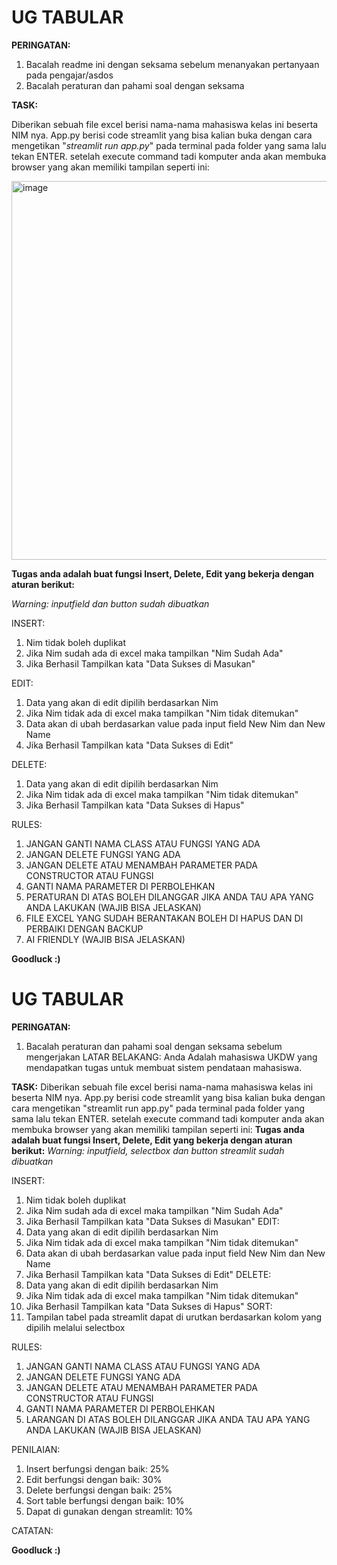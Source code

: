 # UG TABULAR

**PERINGATAN:**
1. Bacalah readme ini dengan seksama sebelum menanyakan pertanyaan pada pengajar/asdos
2. Bacalah peraturan dan pahami soal dengan seksama

**TASK:**

Diberikan sebuah file excel berisi nama-nama mahasiswa kelas ini beserta NIM nya. App.py berisi code streamlit yang bisa kalian buka dengan cara mengetikan "*streamlit run app.py*" pada terminal pada folder yang sama lalu tekan ENTER. setelah execute command tadi komputer anda akan membuka browser yang akan memiliki tampilan seperti ini:

<img width="609" height="606" alt="image" src="https://github.com/user-attachments/assets/ac6a1383-dff3-443f-b6f6-1246509c1257" />


**Tugas anda adalah buat fungsi Insert, Delete, Edit yang bekerja dengan aturan berikut:**

*Warning: inputfield dan button sudah dibuatkan*

INSERT:
1. Nim tidak boleh duplikat
2. Jika Nim sudah ada di excel maka tampilkan "Nim Sudah Ada"
3. Jika Berhasil Tampilkan kata "Data Sukses di Masukan"

EDIT:
1. Data yang akan di edit dipilih berdasarkan Nim
2. Jika Nim tidak ada di excel maka tampilkan "Nim tidak ditemukan"
3. Data akan di ubah berdasarkan value pada input field New Nim dan New Name
4. Jika Berhasil Tampilkan kata "Data Sukses di Edit"


DELETE:
1. Data yang akan di edit dipilih berdasarkan Nim
2. Jika Nim tidak ada di excel maka tampilkan "Nim tidak ditemukan"
3. Jika Berhasil Tampilkan kata "Data Sukses di Hapus"

RULES:
1. JANGAN GANTI NAMA CLASS ATAU FUNGSI YANG ADA
2. JANGAN DELETE FUNGSI YANG ADA
3. JANGAN DELETE ATAU MENAMBAH PARAMETER PADA CONSTRUCTOR ATAU FUNGSI
4. GANTI NAMA PARAMETER DI PERBOLEHKAN
5. PERATURAN DI ATAS BOLEH DILANGGAR JIKA ANDA TAU APA YANG ANDA LAKUKAN (WAJIB BISA JELASKAN)
6. FILE EXCEL YANG SUDAH BERANTAKAN BOLEH DI HAPUS DAN DI PERBAIKI DENGAN BACKUP 
7. AI FRIENDLY (WAJIB BISA JELASKAN)

**Goodluck :)**


# UG TABULAR
**PERINGATAN:**
1.	Bacalah peraturan dan pahami soal dengan seksama sebelum mengerjakan
LATAR BELAKANG:
Anda Adalah mahasiswa UKDW yang mendapatkan tugas untuk membuat sistem pendataan mahasiswa.

**TASK:**
Diberikan sebuah file excel berisi nama-nama mahasiswa kelas ini beserta NIM nya. App.py berisi code streamlit yang bisa kalian buka dengan cara mengetikan "streamlit run app.py" pada terminal pada folder yang sama lalu tekan ENTER. setelah execute command tadi komputer anda akan membuka browser yang akan memiliki tampilan seperti ini:
**Tugas anda adalah buat fungsi Insert, Delete, Edit yang bekerja dengan aturan berikut:**
*Warning: inputfield, selectbox dan button streamlit sudah dibuatkan*

INSERT:
1.	Nim tidak boleh duplikat
2.	Jika Nim sudah ada di excel maka tampilkan "Nim Sudah Ada"
3.	Jika Berhasil Tampilkan kata "Data Sukses di Masukan"
EDIT:
1.	Data yang akan di edit dipilih berdasarkan Nim
2.	Jika Nim tidak ada di excel maka tampilkan "Nim tidak ditemukan"
3.	Data akan di ubah berdasarkan value pada input field New Nim dan New Name
4.	Jika Berhasil Tampilkan kata "Data Sukses di Edit"
DELETE:
1.	Data yang akan di edit dipilih berdasarkan Nim
2.	Jika Nim tidak ada di excel maka tampilkan "Nim tidak ditemukan"
3.	Jika Berhasil Tampilkan kata "Data Sukses di Hapus"
SORT:
1.	Tampilan tabel pada streamlit dapat di urutkan berdasarkan kolom yang dipilih melalui selectbox

RULES:
1.	JANGAN GANTI NAMA CLASS ATAU FUNGSI YANG ADA
2.	JANGAN DELETE FUNGSI YANG ADA
3.	JANGAN DELETE ATAU MENAMBAH PARAMETER PADA CONSTRUCTOR ATAU FUNGSI
4.	GANTI NAMA PARAMETER DI PERBOLEHKAN
5.	LARANGAN DI ATAS BOLEH DILANGGAR JIKA ANDA TAU APA YANG ANDA LAKUKAN (WAJIB BISA JELASKAN)

PENILAIAN:
1.	Insert berfungsi dengan baik: 25%
2.	Edit berfungsi dengan baik: 30%
3.	Delete berfungsi dengan baik: 25%
4.	Sort table berfungsi dengan baik: 10%
5.	Dapat di gunakan dengan streamlit: 10%

CATATAN:
 

**Goodluck :)**
